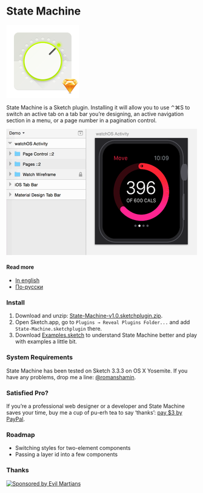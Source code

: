 # State Machine

<img width="192" height="192" src="images/state-machine-icon@2x.png" title="State Machine Icon">

State Machine is a Sketch plugin. Installing it will allow you to use ⌃⌘S to switch an active tab on a tab bar you’re designing, an active navigation section in a menu, or a page number in a pagination control.

<img width="522" height="332" src="images/state-machine-demo@2x.gif" title="Demonstration">

#### Read more

* [In english]
* [По-русски]

[In english]: https://medium.com/@romanshamin/3337b8776b49
[По-русски]: https://medium.com/@romanshamin/bb453f46a788

### Install

1. Download and unzip: [State-Machine-v1.0.sketchplugin.zip].
2. Open Sketch.app, go to `Plugins → Reveal Plugins Folder...` and add `State-Machine.sketchplugin` there.
3. Download [Examples.sketch] to understand State Machine better and play with examples a little bit.

[State-Machine-v1.0.sketchplugin.zip]: https://cdn.rawgit.com/romashamin/statemachine-sketch/master/State-Machine-v1.0.sketchplugin.zip
[Examples.sketch]: https://cdn.rawgit.com/romashamin/statemachine-sketch/master/Examples.sketch

### System Requirements

State Machine has been tested on Sketch 3.3.3 on OS X Yosemite. If you have any problems, drop me a line: [@romanshamin].

[@romanshamin]: https://twitter.com/romanshamin

### Satisfied Pro?

If you’re a professional web designer or a developer and State Machine saves your time, buy me a cup of pu-erh tea to say ‘thanks’: [pay $3 by PayPal].

[pay $3 by PayPal]: https://www.paypal.com/cgi-bin/webscr?cmd=_s-xclick&hosted_button_id=RRJZJRBE6SS46

### Roadmap

* Switching styles for two-element components
* Passing a layer id into a few components

### Thanks

<a href="https://evilmartians.com/?utm_source=state-machine">
<img src="https://evilmartians.com/badges/sponsored-by-evil-martians.svg" alt="Sponsored by Evil Martians" width="236" height="54"></a>
